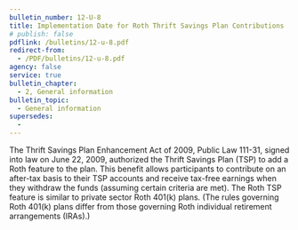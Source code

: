 ```yaml
---
bulletin_number: 12-U-8
title: Implementation Date for Roth Thrift Savings Plan Contributions
# publish: false
pdflink: /bulletins/12-u-8.pdf
redirect-from:
  - /PDF/bulletins/12-u-8.pdf
agency: false
service: true
bulletin_chapter:
  - 2, General information
bulletin_topic:
  - General information
supersedes:
  -
---
```


The Thrift Savings Plan Enhancement Act of 2009, Public Law 111-31, signed into law on
June 22, 2009, authorized the Thrift Savings Plan (TSP) to add a Roth feature to the plan.
This benefit allows participants to contribute on an after-tax basis to their TSP accounts and
receive tax-free earnings when they withdraw the funds (assuming certain criteria are met).
The Roth TSP feature is similar to private sector Roth 401(k) plans. (The rules governing Roth
401(k) plans differ from those governing Roth individual retirement arrangements (IRAs).)
